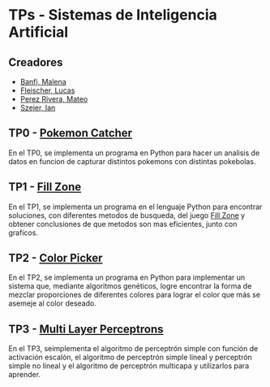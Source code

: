 # TPs - Sistemas de Inteligencia Artificial

## Creadores
- [Banfi, Malena](https://github.com/malenabanfi)
- [Fleischer, Lucas](https://github.com/lucasfleischer07)
- [Perez Rivera, Mateo](https://github.com/mateoperezrivera)
- [Szejer, Ian](https://github.com/IanSzejer)


## TP0 - [Pokemon Catcher](https://github.com/lucasfleischer07/TPs-SIA/tree/main/TP0)

En el TP0, se implementa un programa en Python para hacer un analisis de datos en funcion de capturar distintos pokemons con distintas pokebolas.

## TP1 - [Fill Zone](https://github.com/lucasfleischer07/TPs-SIA/tree/main/TP1)

En el TP1, se implementa un programa en el lenguaje Python para encontrar soluciones, con diferentes metodos de busqueda, del juego [Fill Zone](http://www.mygamesworld.com/game/7682/Fill_Zone.html) y obtener conclusiones de que metodos son mas eficientes, junto con graficos.

## TP2 - [Color Picker](https://github.com/lucasfleischer07/TPs-SIA/tree/main/TP2)

En el TP2, se implementa un programa en Python para implementar un sistema que, mediante algoritmos genéticos, logre encontrar la forma de mezclar proporciones de diferentes colores para lograr el color que más se asemeje al color deseado.

## TP3 - [Multi Layer Perceptrons](https://github.com/lucasfleischer07/TPs-SIA/tree/main/TP3)

En el TP3, seimplementa el algoritmo de perceptrón simple con función de activación escalón, el algoritmo de perceptrón simple lineal y perceptrón simple no lineal y el algoritmo de perceptrón multicapa y utilizarlos para aprender.
